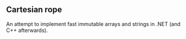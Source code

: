 ## Cartesian rope
An attempt to implement fast immutable arrays and strings in .NET (and C++ afterwards).
